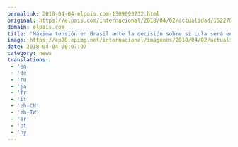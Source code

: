 ```yaml
---
permalink: 2018-04-04-elpais.com-1309693732.html
original: https://elpais.com/internacional/2018/04/02/actualidad/1522706048_804783.html#?ref=rss&format=simple&link=link
domain: elpais.com
title: 'Máxima tensión en Brasil ante la decisión sobre si Lula será encarcelado'
image: https://ep00.epimg.net/internacional/imagenes/2018/04/02/actualidad/1522706048_804783_1522795079_rrss_normal.jpg
date: 2018-04-04 00:07:07
category: news
translations: 
 - 'en'
 - 'de'
 - 'ru'
 - 'ja'
 - 'fr'
 - 'it'
 - 'zh-CN'
 - 'zh-TW'
 - 'ar'
 - 'pt'
 - 'hy'
---
```



